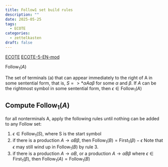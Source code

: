 ```yaml
---
title: Follow1 set build rules
description: ""
date: 2025-05-25
tags:
  - ECOTE
categories:
  - zettelkasten
draft: false
---
```


[ECOTE](../projects/ECOTE/ECOTE.md)
[ECOTE-5-EN-mod](../projects/ECOTE/ECOTE-5-EN-mod.pdf)

$\text{Follow}_1(A)$

The set of terminals (a) that can appear immediately to the right of A in some
sentential form, that is, $S =>* \alpha Aa \beta$ for some $\alpha$ and $\beta$.
If $A$ can be the rightmost symbol in some sentential form,
then $\epsilon \in \text{Follow}_1 (A)$

## Compute $\text{Follow}_1(A)$

for all nonterminals A, apply the following rules until nothing can be added to
any Follow set: 

1. $\epsilon \in \text{Follow}_1(S)$, where S is the start symbol 
2. if there is a production $A\rightarrow\alpha B\beta$, then $\text{Follow}_1(B) = \text{First}_1(\beta) - \epsilon$
    Note that $\epsilon$ may still wind up in $\text{Follow}_1(B)$ by rule 3.
3. if there is a production $A\rightarrow\alpha B$, or a production $A\rightarrow\alpha B\beta$ where $\epsilon\in\text{First}_1(\beta)$, then $\text{Follow}_1(A) = \text{Follow}_1(B)$
